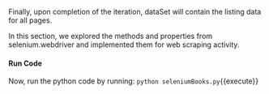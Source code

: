 Finally, upon completion of the iteration, dataSet will contain the listing data for all pages.

In this section, we explored the methods and properties from selenium.webdriver and implemented them for web scraping activity.

#### Run Code
Now, run the python code by running: `python seleniumBooks.py`{{execute}}
